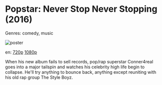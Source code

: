 # Popstar: Never Stop Never Stopping (2016)

Genres: comedy, music

![poster](http://image.tmdb.org/t/p/w500/4aX6nAUoLuc0nNUjttiAxGNeE5v.jpg)

en:
  [720p](magnet:?xt=urn:btih:5EF077CB9D63F91C2E7876DE3F1EAB2A08DB20F9&tr=udp://glotorrents.pw:6969/announce&tr=udp://tracker.opentrackr.org:1337/announce&tr=udp://torrent.gresille.org:80/announce&tr=udp://tracker.openbittorrent.com:80&tr=udp://tracker.coppersurfer.tk:6969&tr=udp://tracker.leechers-paradise.org:6969&tr=udp://p4p.arenabg.ch:1337&tr=udp://tracker.internetwarriors.net:1337)
  [1080p](magnet:?xt=urn:btih:91DBF14FD2F4CA3E45D23E35E3D21D7DD8BE7F64&tr=udp://glotorrents.pw:6969/announce&tr=udp://tracker.opentrackr.org:1337/announce&tr=udp://torrent.gresille.org:80/announce&tr=udp://tracker.openbittorrent.com:80&tr=udp://tracker.coppersurfer.tk:6969&tr=udp://tracker.leechers-paradise.org:6969&tr=udp://p4p.arenabg.ch:1337&tr=udp://tracker.internetwarriors.net:1337)
  


When his new album fails to sell records, pop/rap superstar Conner4real goes into a major tailspin and watches his celebrity high life begin to collapse. He'll try anything to bounce back, anything except reuniting with his old rap group The Style Boyz.